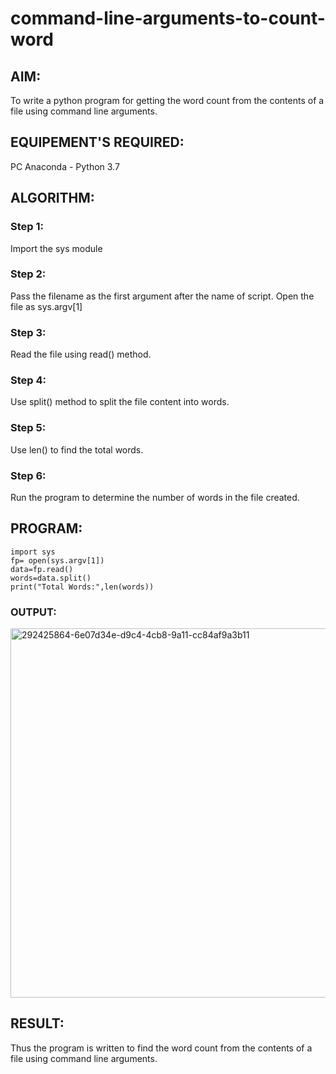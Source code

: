 # command-line-arguments-to-count-word
## AIM:
To write a python program for getting the word count from the contents of a file using command line arguments.
## EQUIPEMENT'S REQUIRED: 
PC
Anaconda - Python 3.7
## ALGORITHM: 
### Step 1:
Import the sys module
### Step 2: 
 Pass the filename as the first argument after the name of script. Open the file as sys.argv[1]
### Step 3: 
Read the file using read() method.
### Step 4:  
Use split() method to split the file content into words.
### Step 5: 
Use len() to find the total words.
### Step 6: 
Run the program to determine the number of words in the file created.
## PROGRAM:
```
import sys
fp= open(sys.argv[1])
data=fp.read()
words=data.split()
print("Total Words:",len(words))
```
### OUTPUT:

<img width="591" alt="292425864-6e07d34e-d9c4-4cb8-9a11-cc84af9a3b11" src="https://github.com/Naveen1825/command-line-arguments-to-count-word/assets/138969868/dcdfa337-e36a-4477-a1f0-c687221eb817">


## RESULT:
Thus the program is written to find the word count from the contents of a file using command line arguments.
